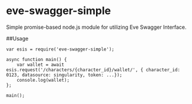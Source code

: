 # eve-swagger-simple
Simple promise-based node.js module for utilizing Eve Swagger Interface.

##Usage
```
var esis = require('eve-swagger-simple');

async function main() {
    var wallet = await esis.request('/characters/{character_id}/wallet/', { character_id: 0123, datasource: singularity, token: ...});
    console.log(wallet);
};

main();

```
